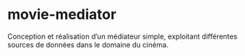 # movie-mediator
 Conception et réalisation d’un médiateur simple, exploitant différentes sources de données dans le domaine du cinéma.
